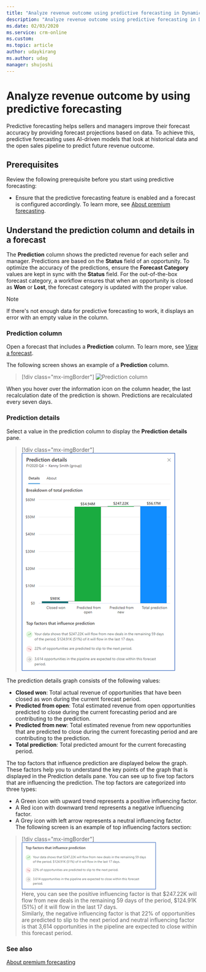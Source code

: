 ```yaml
---
title: "Analyze revenue outcome using predictive forecasting in Dynamics 365 Sales Insights | MicrosoftDocs"
description: "Analyze revenue outcome using predictive forecasting in Dynamics 365 Sales Insights."
ms.date: 02/03/2020
ms.service: crm-online
ms.custom: 
ms.topic: article
author: udaykirang
ms.author: udag
manager: shujoshi
---
```



# Analyze revenue outcome by using predictive forecasting

Predictive forecasting helps sellers and managers improve their forecast accuracy by providing forecast projections based on data. To achieve this, predictive forecasting uses AI-driven models that look at historical data and the open sales pipeline to predict future revenue outcome.

## Prerequisites

Review the following prerequisite before you start using predictive forecasting:

  -	Ensure that the predictive forecasting feature is enabled and a forecast is configured accordingly. To learn more, see [About premium forecasting](configure-premium-forecasting.md).

## Understand the prediction column and details in a forecast

The **Prediction** column shows the predicted revenue for each seller and manager. Predictions are based on the **Status** field of an opportunity. To optimize the accuracy of the predictions, ensure the **Forecast Category** values are kept in sync with the **Status** field. For the out-of-the-box forecast category, a workflow ensures that when an opportunity is closed as **Won** or **Lost**, the forecast category is updated with the proper value. 

> [!NOTE]
> If there's not enough data for predictive forecasting to work, it displays an error with an empty value in the column. 

### Prediction column

Open a forecast that includes a **Prediction** column. To learn more, see [View a forecast](https://docs.microsoft.com/dynamics365/sales-enterprise/view-forecasts). 

The following screen shows an example of a **Prediction** column. 

> [!div class="mx-imgBorder"]
> ![Prediction column](media/predictive-forecasting-prediction-column.png "Prediction column")

When you hover over the information icon on the column header, the last recalculation date of the prediction is shown. Predictions are recalculated every seven days.

### Prediction details

Select a value in the prediction column to display the **Prediction details** pane.

> [!div class="mx-imgBorder"]
> ![Prediction details](media/predictive-forecasting-prediction-details.png "Prediction details")

The prediction details graph consists of the following values:  
-	**Closed won**: Total actual revenue of opportunities that have been closed as won during the current forecast period.  
-	**Predicted from open**: Total estimated revenue from open opportunities predicted to close during the current forecasting period and are contributing to the prediction.  
-	**Predicted from new**: Total estimated revenue from new opportunities that are predicted to close during the current forecasting period and are contributing to the prediction.   
-	**Total prediction**: Total predicted amount for the current forecasting period.

The top factors that influence prediction are displayed below the graph. These factors help you to understand the key points of the graph that is displayed in the Prediction details pane. You can see up to five top factors that are influencing the prediction. The top factors are categorized into three types:  
-	A Green icon with upward trend represents a positive influencing factor.  
-	A Red icon with downward trend represents a negative influencing factor.  
-	A Grey icon with left arrow represents a neutral influencing factor.  
The following screen is an example of top influencing factors section:  
> [!div class="mx-imgBorder"]
> ![Prediction top factors](media/predictive-forecasting-top-factors.png "Prediction top factors")  
Here, you can see the positive influencing factor is that $247.22K will flow from new deals in the remaining 59 days of the period, $124.91K (51%) of it will flow in the last 17 days.  
Similarly, the negative influencing factor is that 22% of opportunities are predicted to slip to the next period and neutral influencing factor is that 3,614 opportunities in the pipeline are expected to close within this forecast period.

### See also

[About premium forecasting](configure-premium-forecasting.md)
